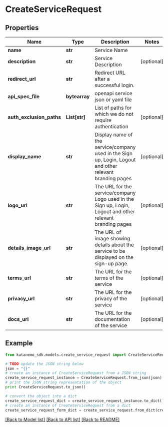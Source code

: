 # CreateServiceRequest


## Properties
Name | Type | Description | Notes
------------ | ------------- | ------------- | -------------
**name** | **str** | Service Name | 
**description** | **str** | Service Description | [optional] 
**redirect_url** | **str** | Redirect URL after a successful login. | 
**api_spec_file** | **bytearray** | openapi service json or yaml file | 
**auth_exclusion_paths** | **List[str]** | List of paths for which we do not require authentication | [optional] 
**display_name** | **str** | Display name of the service/company used in the Sign up, Login, Logout and other relevant branding pages | [optional] 
**logo_url** | **str** | The URL for the service/company Logo used in the Sign up, Login, Logout and other relevant branding pages | [optional] 
**details_image_url** | **str** | The URL of image showing details about the service to be displayed on the sign-up page. | [optional] 
**terms_url** | **str** | The URL for the terms of the service | [optional] 
**privacy_url** | **str** | The URL for the privacy of the service | [optional] 
**docs_url** | **str** | The URL for the documentation of the service | [optional] 

## Example

```python
from katanemo_sdk.models.create_service_request import CreateServiceRequest

# TODO update the JSON string below
json = "{}"
# create an instance of CreateServiceRequest from a JSON string
create_service_request_instance = CreateServiceRequest.from_json(json)
# print the JSON string representation of the object
print CreateServiceRequest.to_json()

# convert the object into a dict
create_service_request_dict = create_service_request_instance.to_dict()
# create an instance of CreateServiceRequest from a dict
create_service_request_form_dict = create_service_request.from_dict(create_service_request_dict)
```
[[Back to Model list]](../README.md#documentation-for-models) [[Back to API list]](../README.md#documentation-for-api-endpoints) [[Back to README]](../README.md)


